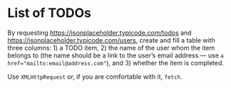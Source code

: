 # List of TODOs

By requesting https://jsonplaceholder.typicode.com/todos and https://jsonplaceholder.typicode.com/users, create and fill a table with three columns: 1) a TODO item, 2) the name of the user whom the item belongs to (the name should be a link to the user’s email address — use `a href="mailto:email@address.com"`), and 3) whether the item is completed.

Use `XMLHttpRequest` or, if you are comfortable with it, `fetch`.
